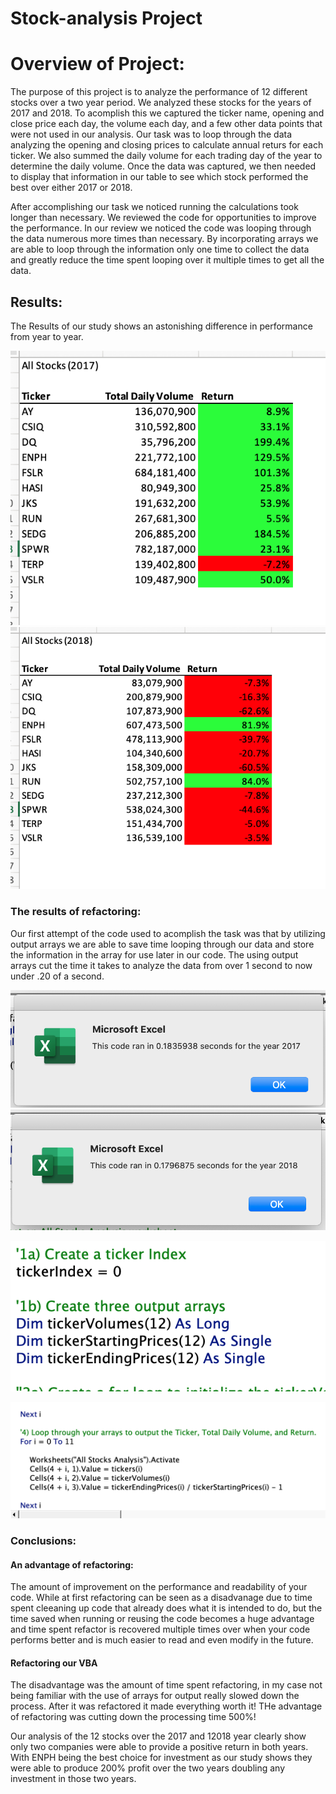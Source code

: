# Stock-analysis Project

# Overview of Project: 

The purpose of this project is to analyze the performance of 12 different stocks over a two year period. We analyzed these stocks for the years of 2017 and 2018. To acomplish this we captured the ticker name, opening and close price each day, the volume each day, and a few other data points that were not used in our analysis. Our task was to loop through the data analyzing the opening and closing prices to calculate annual returs for each ticker. We also summed the daily volume for each trading day of the year to determine the daily volume. Once the data was captured, we then needed to display that information in our table to see which stock performed the best over either 2017 or 2018. 

After accomplishing our task we noticed running the calculations took longer than necessary. We reviewed the code for opportunities to improve the performance. In our review we noticed the code was looping through the data numerous more times than necessary. By incorporating arrays we are able to loop through the information only one time to collect the data and greatly reduce the time spent looping over it multiple times to get all the data. 


## Results:

The Results of our study shows an astonishing difference in performance from year to year. 

![Screen%20Shot%202020-10-03%20at%202.17.50%20PM.png](https://github.com/austink24/stock-analysis/blob/master/Screen%20Shot%202020-10-03%20at%202.17.50%20PM.png)
![2018 returns](https://github.com/austink24/stock-analysis/blob/master/Screen%20Shot%202020-10-03%20at%202.18.26%20PM.png)


### The results of refactoring:
Our first attempt of the code used to acomplish the task was that by utilizing output arrays we are able to save time looping through  our data and store the information in the array for use later in our code. The using output arrays cut the time it takes to analyze the data from over 1 second to now under .20 of a second. 


![2017 timer](https://github.com/austink24/stock-analysis/blob/master/Resources/VBA_Challenge_2017..png)
![2018 timer](https://github.com/austink24/stock-analysis/blob/master/Resources/VBA_Challenge_2018%20copy.png)

![code1](https://github.com/austink24/stock-analysis/blob/master/Resources/code1.png)

![Code2](https://github.com/austink24/stock-analysis/blob/master/Resources/code2.png)

### Conclusions:

#### An advantage of refactoring:
The amount of improvement on the performance and readability of your code. While at first refactoring can be seen as a disadvanage due to time spent cleeaning up code that already does what it is intended to do, but the time saved when running or reusing the code becomes a huge advantage and time spent refactor is recovered multiple times over when your code performs better and is much easier to read and even modify in the future. 

#### Refactoring our VBA
The disadvantage was the amount of time spent refactoring, in my case not being familiar with the use of arrays for output really slowed down the process. After it was refactored it made everything worth it! THe advantage of refactoring was cutting down the processing time 500%! 

Our analysis of the 12 stocks over the 2017 and 12018 year clearly show only two companies were able to provide a positive return in both years. With ENPH being the best choice for investment as our study shows they were able to produce 200% profit over the two years doubling any investment in those two years.  
